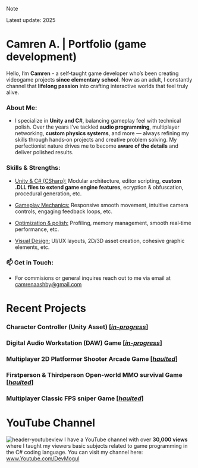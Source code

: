 > [!NOTE]
> Latest update: 2025

# Camren A. | Portfolio (game development)

Hello, I’m **Camren** - a self‑taught game developer who’s been creating videogame projects **since elementary school**. Now as an adult, I constantly channel that **lifelong passion** into crafting interactive worlds that feel truly alive.

### About Me:
+ I specialize in **Unity and C#**, balancing gameplay feel with technical polish. Over the years I’ve tackled **audio programming**, multiplayer networking, **custom physics systems**, and more — always refining my skills through hands‑on projects and creative problem solving. My perfectionist nature drives me to become **aware of the details** and deliver polished results.

### Skills & Strengths:
+ <ins>Unity & C# (CSharp):</ins> Modular architecture, editor scripting, **custom .DLL files to extend game engine features**, ecryption & obfuscation, procedural generation, etc.

+ <ins>Gameplay Mechanics:</ins> Responsive smooth movement, intuitive camera controls, engaging feedback loops, etc.

+ <ins>Optimization & polish:</ins> Profiling, memory management, smooth real‑time performance, etc.

+ <ins>Visual Design:</ins> UI/UX layouts, 2D/3D asset creation, cohesive graphic elements, etc.

### 📫 Get in Touch:
+ For commisions or general inquires reach out to me via email at <ins>camrenaashby@gmail.com</ins>

# Recent Projects 
### Character Controller (Unity Asset) [<ins>*in-progress*</ins>]
### Digital Audio Workstation (DAW) Game [<ins>*in-progress*</ins>]
### Multiplayer 2D Platformer Shooter Arcade Game [<ins>*haulted*</ins>]
### Firstperson & Thirdperson Open-world MMO survival Game [<ins>*haulted*</ins>]
### Multiplayer Classic FPS sniper Game [<ins>*haulted*</ins>]

# YouTube Channel
![header-youtubeview](https://github.com/user-attachments/assets/bff3f4b4-c839-4635-9e54-26a927b1ef50)
I have a YouTube channel with over **30,000 views** where I taught my viewers basic subjects related to game programming in the C# coding language.
You can visit my channel here: www.Youtube.com/DevMogul

